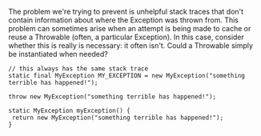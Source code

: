 The problem we're trying to prevent is unhelpful stack traces that don't contain
information about where the Exception was thrown from. This problem can
sometimes arise when an attempt is being made to cache or reuse a Throwable
(often, a particular Exception). In this case, consider whether this is really
is necessary: it often isn't. Could a Throwable simply be instantiated when
needed?

``` {.bad}
// this always has the same stack trace
static final MyException MY_EXCEPTION = new MyException("something terrible has happened!");
```

``` {.good}
throw new MyException("something terrible has happened!");
```

``` {.good}
static MyException myException() {
 return new MyException("something terrible has happened!");
}
```
